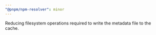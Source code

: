 ```yaml
---
"@pnpm/npm-resolver": minor
---
```


Reducing filesystem operations required to write the metadata file to the cache.
